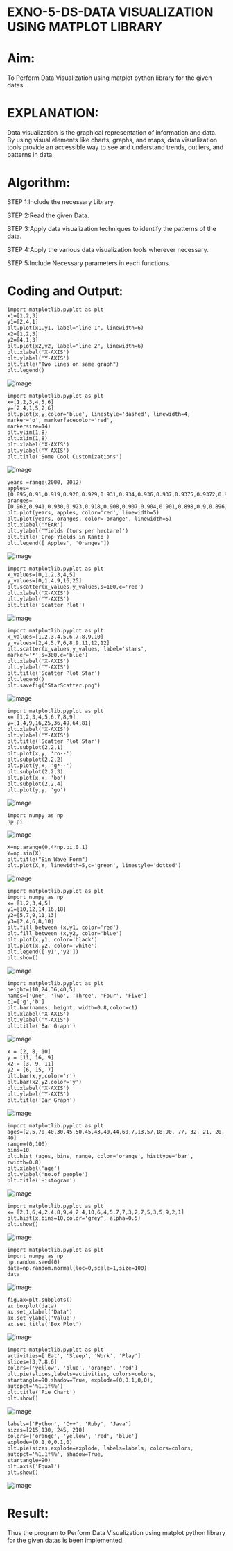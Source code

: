 # EXNO-5-DS-DATA VISUALIZATION USING MATPLOT LIBRARY

# Aim:
  To Perform Data Visualization using matplot python library for the given datas.

# EXPLANATION:
Data visualization is the graphical representation of information and data. By using visual elements like charts, graphs, and maps, data visualization tools provide an accessible way to see and understand trends, outliers, and patterns in data.

# Algorithm:
STEP 1:Include the necessary Library.

STEP 2:Read the given Data.

STEP 3:Apply data visualization techniques to identify the patterns of the data.

STEP 4:Apply the various data visualization tools wherever necessary.

STEP 5:Include Necessary parameters in each functions.

# Coding and Output:
```
import matplotlib.pyplot as plt
x1=[1,2,3]
y1=[2,4,1]
plt.plot(x1,y1, label="line 1", linewidth=6)
x2=[1,2,3]
y2=[4,1,3]
plt.plot(x2,y2, label="line 2", linewidth=6)
plt.xlabel('X-AXIS')
plt.ylabel('Y-AXIS')
plt.title("Two lines on same graph")
plt.legend()
```
![image](https://github.com/user-attachments/assets/6e2fab82-a27b-4fc1-8ba8-11764044fb01)
```
import matplotlib.pyplot as plt
x=[1,2,3,4,5,6]
y=[2,4,1,5,2,6]
plt.plot(x,y,color='blue', linestyle='dashed', linewidth=4, marker='o', markerfacecolor='red',
markersize=14)
plt.ylim(1,8)
plt.xlim(1,8)
plt.xlabel('X-AXIS')
plt.ylabel('Y-AXIS')
plt.title('Some Cool Customizations')
```
![image](https://github.com/user-attachments/assets/a6a5d5c7-f888-4f0c-83e0-f8b96b12d969)
```
years =range(2000, 2012)
apples=[0.895,0.91,0.919,0.926,0.929,0.931,0.934,0.936,0.937,0.9375,0.9372,0.939]
oranges=[0.962,0.941,0.930,0.923,0.918,0.908,0.907,0.904,0.901,0.898,0.9,0.896,]
plt.plot(years, apples, color='red', linewidth=5)
plt.plot(years, oranges, color='orange', linewidth=5)
plt.xlabel('YEAR')
plt.ylabel('Yields (tons per hectare)')
plt.title('Crop Yields in Kanto')
plt.legend(['Apples', 'Oranges'])
```
![image](https://github.com/user-attachments/assets/b3225ee4-e2d3-489f-b7e8-6895792af25b)
```
import matplotlib.pyplot as plt
x_values=[0,1,2,3,4,5]
y_values=[0,1,4,9,16,25]
plt.scatter(x_values,y_values,s=100,c='red')
plt.xlabel('X-AXIS')
plt.ylabel('Y-AXIS')
plt.title('Scatter Plot')
```
![image](https://github.com/user-attachments/assets/f53198a1-9886-4683-a86b-ac89ee2c781b)
```
import matplotlib.pyplot as plt
x_values=[1,2,3,4,5,6,7,8,9,10]
y_values=[2,4,5,7,6,8,9,11,12,12]
plt.scatter(x_values,y_values, label='stars', marker='*',s=300,c='blue')
plt.xlabel('X-AXIS')
plt.ylabel('Y-AXIS')
plt.title('Scatter Plot Star')
plt.legend()
plt.savefig("StarScatter.png")
```
![image](https://github.com/user-attachments/assets/5b5d9bec-6388-48ab-8d7c-c95529969c5b)
```
import matplotlib.pyplot as plt
x= [1,2,3,4,5,6,7,8,9]
y=[1,4,9,16,25,36,49,64,81]
plt.xlabel('X-AXIS')
plt.ylabel('Y-AXIS')
plt.title('Scatter Plot Star')
plt.subplot(2,2,1)
plt.plot(x,y, 'ro--')
plt.subplot(2,2,2)
plt.plot(y,x, 'g*--')
plt.subplot(2,2,3)
plt.plot(x,x, 'bo')
plt.subplot(2,2,4)
plt.plot(y,y, 'go')
```
![image](https://github.com/user-attachments/assets/dc878e77-2d7c-429c-9325-8457cb97cc42)
```
import numpy as np
np.pi
```
![image](https://github.com/user-attachments/assets/f7960b96-6c48-4fac-ac2b-647d76da1a29)
```
X=np.arange(0,4*np.pi,0.1)
Y=np.sin(X)
plt.title("Sin Wave Form")
plt.plot(X,Y, linewidth=5,c='green', linestyle='dotted')
```
![image](https://github.com/user-attachments/assets/94029866-b201-442c-bd2d-b32aa6499ad4)
```
import matplotlib.pyplot as plt
import numpy as np
x= [1,2,3,4,5]
y1=[10,12,14,16,18]
y2=[5,7,9,11,13]
y3=[2,4,6,8,10]
plt.fill_between (x,y1, color='red')
plt.fill_between (x,y2, color='blue')
plt.plot(x,y1, color='black')
plt.plot(x,y2, color='white')
plt.legend(['y1','y2'])
plt.show()
```
![image](https://github.com/user-attachments/assets/64fa5ad2-a6eb-4ac6-a28e-42b93be8cd63)
```
import matplotlib.pyplot as plt
height=[10,24,36,40,5]
names=['One', 'Two', 'Three', 'Four', 'Five']
c1=['g','b']
plt.bar(names, height, width=0.8,color=c1)
plt.xlabel('X-AXIS')
plt.ylabel('Y-AXIS')
plt.title('Bar Graph')
```
![image](https://github.com/user-attachments/assets/5810f965-f59f-4d84-beba-2ff60b459006)
```
x = [2, 8, 10]
y = [11, 16, 9]
x2 = [3, 9, 11]
y2 = [6, 15, 7]
plt.bar(x,y,color='r')
plt.bar(x2,y2,color='y')
plt.xlabel('X-AXIS')
plt.ylabel('Y-AXIS')
plt.title('Bar Graph')
```
![image](https://github.com/user-attachments/assets/42530f95-266b-4dfa-ba5e-80a3925276ae)
```
import matplotlib.pyplot as plt
ages=[2,5,70,40,30,45,50,45,43,40,44,60,7,13,57,18,90, 77, 32, 21, 20, 40]
range=(0,100)
bins=10
plt.hist (ages, bins, range, color='orange', histtype='bar', rwidth=0.8)
plt.xlabel('age')
plt.ylabel('no.of people')
plt.title('Histogram')
```
![image](https://github.com/user-attachments/assets/68acbd33-923d-42a6-90d4-af383f0b7db8)
```
import matplotlib.pyplot as plt
x= [2,1,6,4,2,4,8,9,4,2,4,10,6,4,5,7,7,3,2,7,5,3,5,9,2,1]
plt.hist(x,bins=10,color='grey', alpha=0.5)
plt.show()
```
![image](https://github.com/user-attachments/assets/7844e1dd-137a-46a8-93a0-43315e5ad970)
```
import matplotlib.pyplot as plt
import numpy as np
np.random.seed(0)
data=np.random.normal(loc=0,scale=1,size=100)
data
```
![image](https://github.com/user-attachments/assets/3d846558-6b2c-4f67-b379-acd509f3d437)
```
fig,ax=plt.subplots()
ax.boxplot(data)
ax.set_xlabel('Data')
ax.set_ylabel('Value')
ax.set_title('Box Plot')
```
![image](https://github.com/user-attachments/assets/96a559fb-aad1-479a-9b91-e0a4b01b7c01)
```
import matplotlib.pyplot as plt
activities=['Eat', 'Sleep', 'Work', 'Play']
slices=[3,7,8,6]
colors=['yellow', 'blue', 'orange', 'red']
plt.pie(slices,labels=activities, colors=colors, startangle=90,shadow=True, explode=(0,0.1,0,0),
autopct='%1.1f%%')
plt.title('Pie Chart')
plt.show()
```
![image](https://github.com/user-attachments/assets/24ff1fc9-9efd-4758-9704-567730e7a5f3)
```
labels=['Python', 'C++', 'Ruby', 'Java']
sizes=[215,130, 245, 210]
colors=['orange', 'yellow', 'red', 'blue']
explode=(0.1,0,0.1,0)
plt.pie(sizes,explode=explode, labels=labels, colors=colors, autopct='%1.1f%%', shadow=True,
startangle=90)
plt.axis('Equal')
plt.show()
```
![image](https://github.com/user-attachments/assets/9f72bbba-8431-428d-994f-16cb957f009e)

# Result:
Thus the program to Perform Data Visualization using matplot python library for the given datas is
been implemented.

